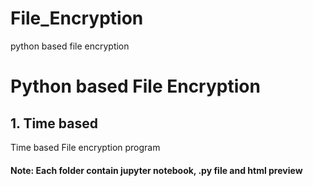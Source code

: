 # File_Encryption
 python based file encryption


# Python based File Encryption

## 1. Time based
   Time based File encryption program


#### Note: Each folder contain jupyter notebook, .py file and html preview
